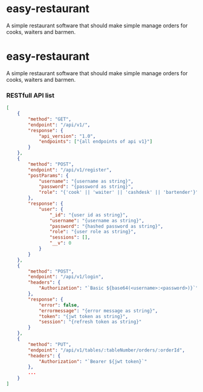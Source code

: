# easy-restaurant
A simple restaurant software that should make simple manage orders for cooks, waiters and barmen.
# easy-restaurant
A simple restaurant software that should make simple manage orders for cooks, waiters and barmen.

### RESTfull API list
```json
[
    {
        "method": "GET",
        "endpoint": "/api/v1/",
        "response": {
            "api_version": "1.0",
            "endpoints": ["{all endpoints of api v1}"]
        }
    },
    {
        "method": "POST",
        "endpoint": "/api/v1/register",
        "postParams": {
            "username": "{username as string}",
            "password": "{password as string}",
            "role": "{'cook' || 'waiter' || 'cashdesk' || 'bartender'}"
        },
        "response": {
            "user": {
                "_id": "{user id as string}",
                "username": "{username as string}",
                "password": "{hashed password as string}",
                "role": "{user role as string}",
                "sessions": [],
                "__v": 0
            }
        }
    },
    {
        "method": "POST",
        "endpoint": "/api/v1/login",
        "headers": {
            "Authorization": "`Basic ${base64(<username>:<password>)}`"
        },
        "response": {
            "error": false,
            "errormessage": "{error message as string}",
            "token": "{jwt token as string}",
            "session": "{refresh token as string}"
        }
    },
    {
        "method": "PUT",
        "endpoint": "/api/v1/tables/:tableNumber/orders/:orderId",
        "headers": {
            "Authorization": "`Bearer ${jwt token}`"
        },
        ...
    }
]
```